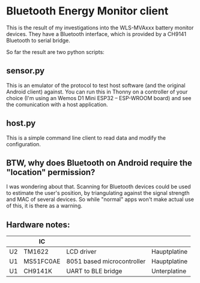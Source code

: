 # Bluetooth Energy Monitor client
This is the result of my investigations into the WLS-MVAxxx battery monitor devices. They have a Bluetooth interface, which is provided by a CH9141 Bluetooth to serial bridge.

So far the result are two python scripts:

## sensor.py
This is an emulator of the protocol to test host software (and the original Android client) against.
You can run this in Thonny on a controller of your choice (I'm using an Wemos D1 Mini ESP32 – ESP-WROOM board) and see the comunication with a host application.

## host.py
This is a simple command line client to read data and modify the configuration.

## BTW, why does Bluetooth on Android require the "location" permission?
I was wondering about that. Scanning for Bluetooth devices could be used to estimate the user's position, by triangulating
against the signal strength and MAC of several devices. So while "normal" apps won't make actual use of this, it is there as a warning.

## Hardware notes:
|  |IC       |                          |            |
|--|---------|--------------------------|------------|
|U2|TM1622   |LCD driver                |Hauptplatine|
|U1|MS51FC0AE|8051 based microcontroller|Hauptplatine|
|U1|CH9141K  |UART to BLE bridge        |Unterplatine|


